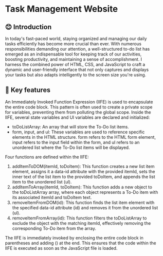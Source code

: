 # **Task Management Website**

## :blush: Introduction
In today's fast-paced world, staying organized and managing our daily tasks efficiently has become more crucial than ever. With numerous responsibilities demanding our attention, a well-structured to-do list has emerged as an indispensable tool for keeping track of our activities, boosting productivity, and maintaining a sense of accomplishment.
I harness the combined power of HTML, CSS, and JavaScript to craft a dynamic and user-friendly interface that not only captures and displays your tasks but also adapts intelligently to the screen size you're using.

## :pinched_fingers: Key features
An Immediately Invoked Function Expression (IIFE) is used to encapsulate the entire code block. This pattern is often used to create a private scope for variables, preventing them from polluting the global scope.
Inside the IIFE, several state variables and UI variables are declared and initialized:
- toDoListArray: An array that will store the To-Do list items.
- form, input, and ul: These variables are used to reference specific elements in the HTML structure. form refers to the HTML form element, input refers to the input field within the form, and ul refers to an unordered list where the To-Do list items will be displayed.

Four functions are defined within the IIFE:
1. addItemToDOM(itemId, toDoItem): This function creates a new list item element, assigns it a data-id attribute with the provided itemId, sets the inner text of the list item to the provided toDoItem, and appends the list item to the unordered list (ul).
2. addItemToArray(itemId, toDoItem): This function adds a new object to the toDoListArray array, where each object represents a To-Do item with its associated itemId and toDoItem text.
3. removeItemFromDOM(id): This function finds the list item element with the specified data-id attribute (id) and removes it from the unordered list (ul).
4. removeItemFromArray(id): This function filters the toDoListArray to exclude the object with the matching itemId, effectively removing the corresponding To-Do item from the array.

The IIFE is immediately invoked by enclosing the entire code block in parentheses and adding () at the end. This ensures that the code within the IIFE is executed as soon as the JavaScript file is loaded.
